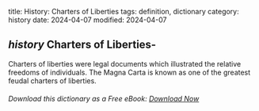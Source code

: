 title: History: Charters of Liberties
tags: definition, dictionary
category: history
date: 2024-04-07
modified: 2024-04-07

## _history_  Charters of Liberties-
Charters of liberties were legal
  documents which illustrated the relative freedoms of individuals.
  The   Magna Carta
 is known as one of the greatest feudal
  charters of liberties.



###### Download *this* dictionary as a Free eBook: [Download Now]({static}static/SerfHistoryDictionary.pdf)

